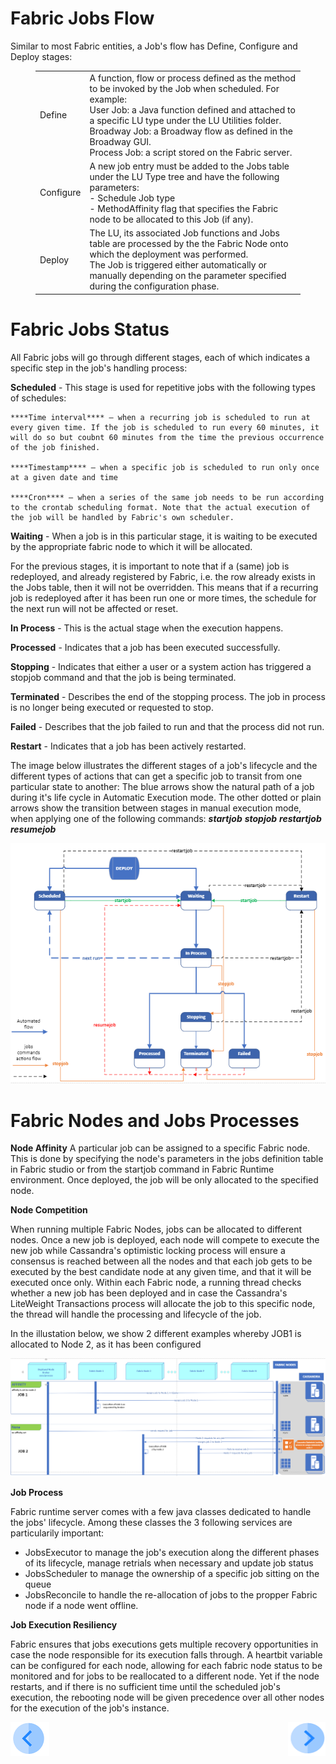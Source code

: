 # **Fabric Jobs Flow** 

Similar to most Fabric entities, a Job's flow has Define, Configure and Deploy stages:

<figure><table>
<thead>

<tbody><tr><td>Define</td><td>A function, flow or process defined as the method to be invoked by the Job when scheduled. For example: <br>User Job: a Java function defined and attached to a specific LU type under the LU Utilities folder. <br>Broadway Job: a Broadway flow as defined in the Broadway GUI.<br>Process Job: a script stored on the Fabric server.</td></tr><tr><td>Configure</td><td>A new job entry must be added to the Jobs table under the LU Type tree and have the following parameters:<br>- Schedule Job type<br>- MethodAffinity flag that specifies the Fabric node to be allocated to this Job (if any).</td></tr><tr><td>Deploy</td><td>The LU, its associated Job functions and Jobs table are processed by the the Fabric Node onto which the deployment was performed. <br>The Job is triggered either automatically or manually depending on the parameter specified during the configuration phase.</td></tr></tbody>
</table></figure>




# **Fabric Jobs Status** 

All Fabric jobs will go through different stages, each of which indicates a specific step in the job's handling process:

**Scheduled** - This stage is used for repetitive jobs with the following types of schedules:

    ****Time interval**** – when a recurring job is scheduled to run at every given time. If the job is scheduled to run every 60 minutes, it will do so but coubnt 60 minutes from the time the previous occurrence of the job finished.

    ****Timestamp**** – when a specific job is scheduled to run only once at a given date and time

    ****Cron**** – when a series of the same job needs to be run according to the crontab scheduling format. Note that the actual execution of the job will be handled by Fabric's own scheduler.

**Waiting** - When a job is in this particular stage, it is waiting to be executed by the appropriate fabric node to which it will be allocated. 


For the previous stages, it is important to note that if a (same) job is redeployed, and already registered by Fabric, i.e. the row already exists in the Jobs table, then it will not be overridden.
This means that if a recurring job is redeployed after it has been run one or more times, the schedule for the next run will not be affected or reset.

**In Process** - This is the actual stage when the execution happens.

**Processed** - Indicates that a job has been executed successfully.

**Stopping** - Indicates that either a user or a system action has triggered a stopjob command and that the job is being terminated.

**Terminated** - Describes the end of the stopping process. The job in process is no longer being executed or requested to stop.

**Failed** - Describes that the job failed to run and that the process did not run.

**Restart** - Indicates that a job has been actively restarted.


The image below illustrates the different stages of a job's lifecycle and the different types of actions that can get a specific job to transit from one particular state to another:
The blue arrows show the natural path of a job during it's life cycle in Automatic Execution mode.
The other dotted or plain arrows show the transition between stages in manual execution mode, when applying one of the following commands:
***startjob***
***stopjob***
***restartjob***
***resumejob***


<img src="/articles/20_jobs_and_batch_services/images/01_jobs_and_batch_services_status_flow.PNG">



# **Fabric Nodes and Jobs Processes** 

**Node Affinity**
A particular job can be assigned to a specific Fabric node. This is done by specifying the node's parameters in the jobs definition table in Fabric studio or from the startjob command in Fabric Runtime environment. Once deployed, the job will be only allocated to the specified node.

**Node Competition**

When running multiple Fabric Nodes, jobs can be allocated to different nodes. 
Once a new job is deployed, each node will compete to execute the new job while Cassandra's optimistic locking process will ensure a consensus is reached between all the nodes and that each job gets to be executed by the best candidate node at any given time, and that it will be executed once only.
Within each Fabric node, a running thread checks whether a new job has been deployed and in case the Cassandra's LiteWeight Transactions process will allocate the job to this specific node, the thread will handle the processing and lifecycle of the job.

In the illustation below, we show 2 different examples whereby JOB1 is allocated to Node 2, as it has been configured 

<img src="/articles/20_jobs_and_batch_services/images/02_jobs_and_batch_services_Nodes_Allocation.PNG">


**Job Process**

Fabric runtime server comes with a few java classes dedicated to handle the jobs' lifecycle. Among these classes the 3 following services are particularily important:
- JobsExecutor to manage the job's execution along the different phases of its lifecycle, manage retrials when necessary and update job status 
- JobsScheduler to manage the ownership of a specific job sitting on the queue
- JobsReconcile to handle the re-allocation of jobs to the propper Fabric node if a node went offline.


**Job Execution Resiliency**

Fabric ensures that jobs executions gets multiple recovery opportunities in case the node responsible for its execution falls through. 
A heartbit variable can be configured for each node, allowing for each fabric node status to be monitored and for jobs to be reallocated to a different node. 
Yet if the node restarts, and if there is no sufficient time until the scheduled job's execution, the rebooting node will be given precedence over all other nodes for the execution of the job's instance.


[![Previous](/articles/images/Previous.png)](/articles/20_jobs_and_batch_services/01_fabric%20jobs_overview.md)[<img align="right" width="60" height="54" src="/articles/images/Next.png">](/articles/20_jobs_and_batch_services/03_create_a_job.md)
